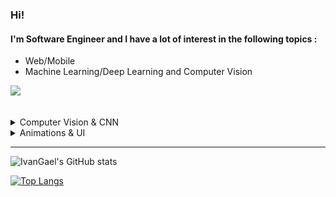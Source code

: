 <h3>Hi!</h3>

<h4>I'm Software Engineer and I have a lot of interest in the following topics :</h4>

- Web/Mobile
- Machine Learning/Deep Learning and Computer Vision

<p align="left">
  <a href="https://skillicons.dev">
    <img src="https://skillicons.dev/icons?i=flutter,dart,react,go,nodejs,flask,tensorflow,pytorch,python,opencv,postgres,firebase,gcp,docker" />
  </a>
</p>

<br>

<details>
  <summary>Computer Vision & CNN</summary>

  <table>
	<tbody width="100%">
		<tr>
			<th>Advanced Lanes Detection</th>	
			<th>Vehicles Speed Estimation</th>	
			<th>Road Traffic Monitoring</th>
		</tr>
		<tr>
			<td>
				<img src="https://github.com/IvanGael/Advanced-Lanes-Detection/blob/main/demo.png?raw=true" alt="Advanced Lanes Detection"></img>
			</td>
			<td>
				<img src="https://github.com/IvanGael/SpeedEstimation_opencv/raw/main/demo.png" alt="Vehicles Speed Estimation"></img>
			</td>
			<td>
			<img src="https://github.com/IvanGael/Road_Traffic_Monitoring/raw/main/demo.png" alt="Road Traffic Monitoring"></img>
			</td>
		</tr>
		<tr>
			<td>
				<a href="https://github.com/IvanGael/Advanced-Lanes-Detection">
					<img src="https://github-readme-stats.vercel.app/api/pin/?username=IvanGael&repo=Advanced-Lanes-Detection&theme=blueberry" alt="Advanced-Lanes-Detection" />
				</a>
			</td>
			<td>
				<a href="https://github.com/IvanGael/SpeedEstimation_opencv">
					<img src="https://github-readme-stats.vercel.app/api/pin/?username=IvanGael&repo=SpeedEstimation_opencv&theme=blueberry" alt="Vehicles Speed Estimation" />
				</a>
			</td>
			<td>
				<a href="https://github.com/IvanGael/Road_Traffic_Monitoring">
					<img src="https://github-readme-stats.vercel.app/api/pin/?username=IvanGael&repo=Road_Traffic_Monitoring&theme=blueberry" alt="Road Traffic Monitoring" />
				</a>
			</td>
		</tr>
	  <tr>
			<th>Bottle Filling Automation</th>	
			<th>Background Subtraction Object Detection</th>	
			<th>Airplane Monitoring</th>
		</tr>
		<tr>
			<td>
				<img src="https://github.com/IvanGael/Bottle_Filling_Line_Automation/raw/main/demo.png" alt="Bottle Filling Automation"></img>
			</td>
			<td>
				<img src="https://github.com/IvanGael/Object_Detection_With_Background_substractor/raw/main/demo.png" alt="Background Subtraction Object Detection"></img>
			</td>
			<td>
			<img src="https://github.com/IvanGael/Airplane_monitoring_with_runway_detection/raw/main/demo.png" alt="Airplane Monitoring"></img>
			</td>
		</tr>
		<tr>
			<td>
				<a href="https://github.com/IvanGael/Bottle_Filling_Line_Automation">
					<img src="https://github-readme-stats.vercel.app/api/pin/?username=IvanGael&repo=Bottle_Filling_Line_Automation&theme=blueberry" alt="Bottle Filling Automation" />
				</a>
			</td>
			<td>
				<a href="https://github.com/IvanGael/Object_Detection_With_Background_substractor">
					<img src="https://github-readme-stats.vercel.app/api/pin/?username=IvanGael&repo=Object_Detection_With_Background_substractor&theme=blueberry" alt="Background Subtraction Object Detection" />
				</a>
			</td>
			<td>
				<a href="https://github.com/IvanGael/Airplane_monitoring_with_runway_detection">
					<img src="https://github-readme-stats.vercel.app/api/pin/?username=IvanGael&repo=Airplane_monitoring_with_runway_detection&theme=blueberry" alt="Airplane Monitoring" />
				</a>
			</td>
		</tr>
	  <tr>
			<th>Faces Anonymization</th>	
			<th>Human Motion Tracking</th>	
			<th>Fists Detection Boxing</th>
		</tr>
		<tr>
			<td>
				<img src="https://github.com/IvanGael/FacesDetection-With-pixelation-and-blurring/raw/main/pixelation_demo.png" alt="Faces Anonymization"></img>
			</td>
			<td>
				<img src="https://github.com/IvanGael/human-motion-capture/raw/main/demo.png" alt="Human Motion Tracking"></img>
			</td>
			<td>
			<img src="https://github.com/IvanGael/BoxingWithML/raw/main/demo.png" alt="Fists Detection Boxing"></img>
			</td>
		</tr>
		<tr>
			<td>
				<a href="https://github.com/IvanGael/FacesDetection-With-pixelation-and-blurring">
					<img src="https://github-readme-stats.vercel.app/api/pin/?username=IvanGael&repo=FacesDetection-With-pixelation-and-blurring&theme=blueberry" alt="Faces Anonymization" />
				</a>
			</td>
			<td>
				<a href="https://github.com/IvanGael/human-motion-capture">
					<img src="https://github-readme-stats.vercel.app/api/pin/?username=IvanGael&repo=human-motion-capture&theme=blueberry" alt="Human Motion Tracking" />
				</a>
			</td>
			<td>
				<a href="https://github.com/IvanGael/BoxingWithML">
					<img src="https://github-readme-stats.vercel.app/api/pin/?username=IvanGael&repo=BoxingWithML&theme=blueberry" alt="Fists Detection Boxing" />
				</a>
			</td>
		</tr>
	  <tr>
			<th>Obj Detection with Gender Classification</th>	
			<th>Obj Detection with Neural Network Training Visualization</th>	
			<th>Crowd Detection with Depth Estimation</th>
		</tr>
		<tr>
			<td>
				<img src="https://github.com/IvanGael/Face-And-ObjectDetection-With-Glasses-Overlay-And-Gender-Classification/raw/main/demo.png" alt="Obj Detection with Gender Classification"></img>
			</td>
			<td>
				<img src="https://github.com/IvanGael/Objects_detection_with_neural_network_training_visualization/raw/main/demo1.png" alt="Obj Detection with Neural Networ Training Visualization"></img>
			</td>
			<td>
			<img src="https://github.com/IvanGael/Person-Detection-In-Video-with-landmark-depth-mask/raw/main/demo2.png" alt="Crowd Detection with Depth Estimation"></img>
			</td>
		</tr>
		<tr>
			<td>
				<a href="https://github.com/IvanGael/Face-And-ObjectDetection-With-Glasses-Overlay-And-Gender-Classification">
					<img src="https://github-readme-stats.vercel.app/api/pin/?username=IvanGael&repo=FacesDetection-With-pixelation-and-blurring&theme=blueberry" alt="Obj Detection with Gender Classification" />
				</a>
			</td>
			<td>
				<a href="https://github.com/IvanGael/Objects_detection_with_neural_network_training_visualization">
					<img src="https://github-readme-stats.vercel.app/api/pin/?username=IvanGael&repo=human-motion-capture&theme=blueberry" alt="Obj Detection with Neural Networ Training Visualization" />
				</a>
			</td>
			<td>
				<a href="https://github.com/IvanGael/Person-Detection-In-Video-with-landmark-depth-mask">
					<img src="https://github-readme-stats.vercel.app/api/pin/?username=IvanGael&repo=Person-Detection-In-Video-with-landmark-depth-mask&theme=blueberry" alt="Crowd Detection with Depth Estimation" />
				</a>
			</td>
		</tr>
	</tbody>
  </table>
	
</details>


<details>
  <summary>Animations & UI</summary>

  <table>
	<tbody width="100%">
		<tr>
			<th>Whatsapp Onboarding UI</th>	
			<th>Gradient based Onboarding UI</th>	
			<th>Signin UI</th>
		</tr>
		<tr>
			<td>
				<img src="https://storage.googleapis.com/buildship-vos7yw-europe-west1/uploaded-files/whatsapp_onboarding.gif" alt="Whatsapp Onboarding UI"></img>
			</td>
			<td>
				<img src="https://storage.googleapis.com/buildship-vos7yw-europe-west1/uploaded-files/gradient_based_onboarding.gif" alt="Gradient based Onboarding UI"></img>
			</td>
			<td>
			<img src="https://storage.googleapis.com/buildship-vos7yw-europe-west1/uploaded-files/signin1.gif" alt="Signin UI"></img>
			</td>
		</tr>
		<tr>
			<td>
				<a href="https://github.com/IvanGael/flutter-funs">
					<img src="https://github-readme-stats.vercel.app/api/pin/?username=IvanGael&repo=flutter-funs&theme=blueberry" alt="Flutter funs" />
				</a>
			</td>
			<td>
				<a href="https://github.com/IvanGael/flutter-funs">
					<img src="https://github-readme-stats.vercel.app/api/pin/?username=IvanGael&repo=flutter-funs&theme=blueberry" alt="Flutter funs" />
				</a>
			</td>
			<td>
				<a href="https://github.com/IvanGael/flutter-funs">
					<img src="https://github-readme-stats.vercel.app/api/pin/?username=IvanGael&repo=flutter-funs&theme=blueberry" alt="Flutter funs" />
				</a>
			</td>
		</tr>
		<tr>
			<th>CountDown card timer</th>	
			<th>Function curve tracer</th>	
			<th>Snake game</th>
		</tr>
		<tr>
			<td>
				<img src="https://storage.googleapis.com/buildship-vos7yw-europe-west1/uploaded-files/countdown_card_timer.gif" alt="CountDown card timer"></img>
			</td>
			<td>
				<img src="https://storage.googleapis.com/buildship-vos7yw-europe-west1/uploaded-files/function_rep_curve.gif" alt="Function curve tracer"></img>
			</td>
			<td>
			<img src="https://storage.googleapis.com/buildship-vos7yw-europe-west1/uploaded-files/snake_game.gif" alt="Snake game"></img>
			</td>
		</tr>
		<tr>
			<td>
				<a href="https://github.com/IvanGael/flutter-funs">
					<img src="https://github-readme-stats.vercel.app/api/pin/?username=IvanGael&repo=flutter-funs&theme=blueberry" alt="Flutter funs" />
				</a>
			</td>
			<td>
				<a href="https://github.com/IvanGael/flutter-funs">
					<img src="https://github-readme-stats.vercel.app/api/pin/?username=IvanGael&repo=flutter-funs&theme=blueberry" alt="Flutter funs" />
				</a>
			</td>
			<td>
				<a href="https://github.com/IvanGael/flutter-funs">
					<img src="https://github-readme-stats.vercel.app/api/pin/?username=IvanGael&repo=flutter-funs&theme=blueberry" alt="Flutter funs" />
				</a>
			</td>
		</tr>
	<tr>
			<th>Himalayas job app UI</th>	
			<th>Maze game</th>	
			<th>Memory match game</th>
		</tr>
		<tr>
			<td>
				<img src="https://storage.googleapis.com/buildship-vos7yw-europe-west1/uploaded-files/himalayas_job_app.gif" alt="Himalayas job app UI"></img>
			</td>
			<td>
				<img src="https://storage.googleapis.com/buildship-vos7yw-europe-west1/uploaded-files/maze_game.gif" alt="Maze game"></img>
			</td>
			<td>
			<img src="https://storage.googleapis.com/buildship-vos7yw-europe-west1/uploaded-files/memory_match_game.gif" alt="Memory match game"></img>
			</td>
		</tr>
		<tr>
			<td>
				<a href="https://github.com/IvanGael/flutter-funs">
					<img src="https://github-readme-stats.vercel.app/api/pin/?username=IvanGael&repo=flutter-funs&theme=blueberry" alt="Flutter funs" />
				</a>
			</td>
			<td>
				<a href="https://github.com/IvanGael/flutter-funs">
					<img src="https://github-readme-stats.vercel.app/api/pin/?username=IvanGael&repo=flutter-funs&theme=blueberry" alt="Flutter funs" />
				</a>
			</td>
			<td>
				<a href="https://github.com/IvanGael/flutter-funs">
					<img src="https://github-readme-stats.vercel.app/api/pin/?username=IvanGael&repo=flutter-funs&theme=blueberry" alt="Flutter funs" />
				</a>
			</td>
		</tr>
	<tr>
			<th>Signin-Signup UI</th>	
			<th>Blur effect</th>	
			<th>Pinball</th>
		</tr>
		<tr>
			<td>
				<img src="https://storage.googleapis.com/buildship-vos7yw-europe-west1/uploaded-files/signin_signup1.gif" alt="Signin-Signup UI"></img>
			</td>
			<td>
				<img src="https://storage.googleapis.com/buildship-vos7yw-europe-west1/uploaded-files/blur_effect.gif" alt="Blur effect"></img>
			</td>
			<td>
			<img src="https://storage.googleapis.com/buildship-vos7yw-europe-west1/uploaded-files/pinball_game.gif" alt="Pinball"></img>
			</td>
		</tr>
		<tr>
			<td>
				<a href="https://github.com/IvanGael/flutter-funs">
					<img src="https://github-readme-stats.vercel.app/api/pin/?username=IvanGael&repo=flutter-funs&theme=blueberry" alt="Flutter funs" />
				</a>
			</td>
			<td>
				<a href="https://github.com/IvanGael/flutter-funs">
					<img src="https://github-readme-stats.vercel.app/api/pin/?username=IvanGael&repo=flutter-funs&theme=blueberry" alt="Flutter funs" />
				</a>
			</td>
			<td>
				<a href="https://github.com/IvanGael/flutter-funs">
					<img src="https://github-readme-stats.vercel.app/api/pin/?username=IvanGael&repo=flutter-funs&theme=blueberry" alt="Flutter funs" />
				</a>
			</td>
		</tr>
	<tr>
			<th>Wallpaper generator</th>	
			<th>Whack mole game</th>	
			<th>Text masking animation</th>
		</tr>
		<tr>
			<td>
				<img src="https://storage.googleapis.com/buildship-vos7yw-europe-west1/uploaded-files/wallpaper_generator.gif" alt="Wallpaper generator"></img>
			</td>
			<td>
				<img src="https://storage.googleapis.com/buildship-vos7yw-europe-west1/uploaded-files/whack_mole_game.gif" alt="Whack mole game"></img>
			</td>
			<td>
			<img src="https://storage.googleapis.com/buildship-vos7yw-europe-west1/uploaded-files/text_masking_anim.gif" alt="Text masking animation"></img>
			</td>
		</tr>
		<tr>
			<td>
				<a href="https://github.com/IvanGael/flutter-funs">
					<img src="https://github-readme-stats.vercel.app/api/pin/?username=IvanGael&repo=flutter-funs&theme=blueberry" alt="Flutter funs" />
				</a>
			</td>
			<td>
				<a href="https://github.com/IvanGael/flutter-funs">
					<img src="https://github-readme-stats.vercel.app/api/pin/?username=IvanGael&repo=flutter-funs&theme=blueberry" alt="Flutter funs" />
				</a>
			</td>
			<td>
				<a href="https://github.com/IvanGael/flutter-funs">
					<img src="https://github-readme-stats.vercel.app/api/pin/?username=IvanGael&repo=flutter-funs&theme=blueberry" alt="Flutter funs" />
				</a>
			</td>
		</tr>
	<tr>
			<th>Parallax autoScrolling</th>
		<th>Glass filling up</th>
		<th>Stopwatch</th>
		</tr>
		<tr>
			<td>
			<img src="https://github.com/IvanGael/IvanGael/assets/75835662/3226240c-0361-4cac-87e1-529289d58ebf" alt="Parallax autoScrolling"></img>
			</td>
	<td>
				<img src="https://storage.googleapis.com/buildship-vos7yw-europe-west1/uploaded-files/lemon-chck.gif" alt="Glass filling up"></img>
			</td>
	<td>
				<img src="https://storage.googleapis.com/buildship-vos7yw-europe-west1/uploaded-files/stpch.gif" alt="Stopwatch"></img>
			</td>
		</tr>
		<tr>
			<td>
				<a href="https://github.com/IvanGael/funs-animation">
					<img src="https://github-readme-stats.vercel.app/api/pin/?username=IvanGael&repo=funs-animation&theme=blueberry" alt="Funs animation" />
				</a>
			</td>
			<td>
				<a href="https://github.com/IvanGael/flutter-funs">
					<img src="https://github-readme-stats.vercel.app/api/pin/?username=IvanGael&repo=flutter-funs&theme=blueberry" alt="Flutter funs" />
				</a>
			</td>
			<td>
				<a href="https://github.com/IvanGael/flutter-funs">
					<img src="https://github-readme-stats.vercel.app/api/pin/?username=IvanGael&repo=flutter-funs&theme=blueberry" alt="Flutter funs" />
				</a>
			</td>
		</tr>
	<tr>
			<th>Gallery images</th>
		<th>Scanning animation</th>
		<th>Food store UI</th>
		</tr>
		<tr>
			<td>
				<img src="https://storage.googleapis.com/buildship-vos7yw-europe-west1/uploaded-files/g_im.gif" alt="Gallery images"></img>
			</td>
	<td>
				<img src="https://storage.googleapis.com/buildship-vos7yw-europe-west1/uploaded-files/scning.gif" alt="Scanning animation"></img>
			</td>
	<td>
				<img src="https://storage.googleapis.com/buildship-vos7yw-europe-west1/uploaded-files/fdst.gif" alt="Food store UI"></img>
			</td>
		</tr>
		<tr>
			<td>
				<a href="https://github.com/IvanGael/flutter-funs">
					<img src="https://github-readme-stats.vercel.app/api/pin/?username=IvanGael&repo=flutter-funs&theme=blueberry" alt="Flutter funs" />
				</a>
			</td>
			<td>
				<a href="https://github.com/IvanGael/flutter-funs">
					<img src="https://github-readme-stats.vercel.app/api/pin/?username=IvanGael&repo=flutter-funs&theme=blueberry" alt="Flutter funs" />
				</a>
			</td>
			<td>
				<a href="https://github.com/IvanGael/flutter-funs">
					<img src="https://github-readme-stats.vercel.app/api/pin/?username=IvanGael&repo=flutter-funs&theme=blueberry" alt="Flutter funs" />
				</a>
			</td>
		</tr>
	<tr>
			<th>Countdown timer with dynamic color changes</th>
		<th>Gallery carousel</th>
		<th>A flip book animation transitioning between images.</th>
		</tr>
		<tr>
			<td>
			<img src="https://github.com/IvanGael/IvanGael/assets/75835662/ddc02193-2221-4fb7-8330-17367e8c8c49" alt="Countdown timer with dynamic color changes"></img>
			</td>
	<td>
				<img src="https://github.com/IvanGael/IvanGael/assets/75835662/b8133469-78f6-481b-8694-658e92714ba4" alt="Gallery carousel"></img>
			</td>
	<td>
				<img src="https://storage.googleapis.com/buildship-vos7yw-europe-west1/uploaded-files/flip_book.gif" alt="A flip book animation transitioning between images."></img>
			</td>
		</tr>
		<tr>
			<td>
				<a href="https://github.com/IvanGael/funs-animation">
					<img src="https://github-readme-stats.vercel.app/api/pin/?username=IvanGael&repo=funs-animation&theme=blueberry" alt="Funs animation" />
				</a>
			</td>
			<td>
				<a href="https://github.com/IvanGael/funs-animation">
					<img src="https://github-readme-stats.vercel.app/api/pin/?username=IvanGael&repo=funs-animation&theme=blueberry" alt="Funs animation" />
				</a>
			</td>
			<td>
				<a href="https://github.com/IvanGael/funs-animation">
					<img src="https://github-readme-stats.vercel.app/api/pin/?username=IvanGael&repo=funs-animation&theme=blueberry" alt="Funs animation" />
				</a>
			</td>
		</tr>
	<tr>
			<th>Interactive plate menu</th>
		<th>Zoom on image</th>
		<th>Pan across a panoramic image</th>
		</tr>
		<tr>
			<td>
			<img src="https://github.com/IvanGael/IvanGael/assets/75835662/efb57e14-0da8-4ee5-af93-5466d7312b5c" alt="Interactive plate menu"></img>
			</td>
	<td>
				<img src="https://github.com/IvanGael/IvanGael/assets/75835662/f004c95f-9f39-4cde-8ac0-b7daa8b1033b" alt="Zoom on image"></img>
			</td>
	<td>
				<img src="https://github.com/IvanGael/IvanGael/assets/75835662/198c0477-0db5-469b-8a0f-21255a1f593a" alt="Pan across a panoramic image"></img>
			</td>
		</tr>
		<tr>
			<td>
				<a href="https://github.com/IvanGael/funs-animation">
					<img src="https://github-readme-stats.vercel.app/api/pin/?username=IvanGael&repo=funs-animation&theme=blueberry" alt="Funs animation" />
				</a>
			</td>
			<td>
				<a href="https://github.com/IvanGael/funs-animation">
					<img src="https://github-readme-stats.vercel.app/api/pin/?username=IvanGael&repo=funs-animation&theme=blueberry" alt="Funs animation" />
				</a>
			</td>
			<td>
				<a href="https://github.com/IvanGael/funs-animation">
					<img src="https://github-readme-stats.vercel.app/api/pin/?username=IvanGael&repo=funs-animation&theme=blueberry" alt="Funs animation" />
				</a>
			</td>
		</tr>
	</tbody>
</table>

</details>

---

![IvanGael's GitHub stats](https://github-readme-stats.vercel.app/api?username=IvanGael&show_icons=true&count_private=true&hide_title=false&theme=blueberry&hide_border=true
)


[![Top Langs](https://github-readme-stats.vercel.app/api/top-langs/?username=IvanGael&show_icons=true&locale=en&layout=compact&theme=blueberry&include_orgs=true&hide_border=true)](https://github.com/anuraghazra/github-readme-stats) 
